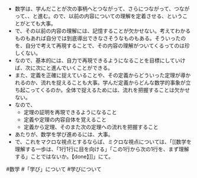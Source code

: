 - 数学は、学んだことが次の事柄へとつながって、さらにつながって、つながって、、と進む。ので、以前の内容についての理解を定着させる、ということがとても大事。
- で、その以前の内容の理解には、記憶することが欠かせない。考えてわかるものもあれば自分では到底導出できなさそうなものもある。そういったのを、自分で考えて再現することで、その内容の理解がついてくるってのは珍しくない。
- なので、基本的には、自力で再現できるようになることを目標にしていけば、次に次にと進んでいくことができる。
- また、定義を正確に捉えていることや、その定義からどういった定理が導かれるのか、流れを捉えることも大事。学んだ定義からどんな数学的事象が立ち起こってくるのか。全体で捉えるためには、流れを把握することは欠かせない。
- なので、
	- 定理の証明を再現できるようになること
	- 定義や定理の内容自体を覚えること
	- 定義から定理、そのまた次の定理への流れを把握すること
- あたりが、数学を学び進めるには、大事。
- で、これをマクロな視点とするならば、ミクロな視点については、「[[数学を理解する一歩は、「1行1行に目を向ける」「この1行から次の1行を、まず理解する」ことではないか。【done】]]」にて。

#数学 #「学び」について #学びについて 